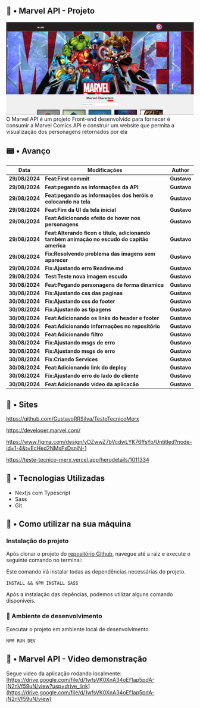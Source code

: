 ## 🧭 • Marvel API - Projeto
![Imagem Aplicação](image.png)
O Marvel API é um projeto Front-end desenvolvido para fornecer é consumir a Marvel Comics API e construir um website que permita a visualização dos personagens retornados por ela

## 📟 • Avanço 
| **Data** | **Modificações** | **Author** |
| --- | --- | --- | 
| **29/08/2024** | **Feat:First commit** | **Gustavo** |
| **29/08/2024** | **Feat:pegando as informações da API** | **Gustavo** |
| **29/08/2024** | **Feat:pegando as informações dos heróis e colocando na tela** | **Gustavo** |
| **29/08/2024** | **Feat:Fim da UI da tela inicial** | **Gustavo** |
| **29/08/2024** | **Feat:Adicionando efeito de hover nos personagens** | **Gustavo** |
| **29/08/2024** | **Feat:Alterando ficon e titulo, adicionando também animação no escudo do capitão america** | **Gustavo** |
| **29/08/2024** | **Fix:Resolvendo problema das imagens sem aparecer** | **Gustavo** |
| **29/08/2024** | **Fix:Ajustando erro Readme.md** | **Gustavo** |
| **29/08/2024** | **Test:Teste nova imagem escudo** | **Gustavo** |
| **30/08/2024** | **Feat:Pegando personagens de forma dinamica** | **Gustavo** |
| **30/08/2024** | **Fix:Ajustando css das paginas** | **Gustavo** |
| **30/08/2024** | **Fix:Ajustando css do footer** | **Gustavo** |
| **30/08/2024** | **Fix:Ajustando as tipagens** | **Gustavo** |
| **30/08/2024** | **Feat:Adicionando os links do header e footer** | **Gustavo** |
| **30/08/2024** | **Feat:Adicionando informações no repositório** | **Gustavo** |
| **30/08/2024** | **Feat:Adicionando filtro** | **Gustavo** |
| **30/08/2024** | **Fix:Ajustando msgs de erro** | **Gustavo** |
| **30/08/2024** | **Fix:Ajustando msgs de erro** | **Gustavo** |
| **30/08/2024** | **Fix:Criando Services** | **Gustavo** |
| **30/08/2024** | **Feat:Adicionando link do deploy** | **Gustavo** |
| **30/08/2024** | **Fix:Ajustando erro do lado do cliente** | **Gustavo** |
| **30/08/2024** | **Feat:Adicionando vídeo da aplicacão** | **Gustavo** |
## 🎂 • Sites 

https://github.com/GustavoRRSilva/TesteTecnicoMerx

https://developer.marvel.com/

https://www.figma.com/design/yDZwwZ7bVcdwLYK76ffsYo/Untitled?node-id=1-4&t=EcHed2NMsFxDsniN-1

https://teste-tecnico-merx.vercel.app/herodetails/1011334

## 🎂 • Tecnologias Utilizadas
- Nextjs com Typescript
- Sass
- Git

## 🎂 • Como utilizar na sua máquina
### Instalação do projeto

Após clonar o projeto do [repositório Github](https://github.com/Tava1/marvel-app), navegue até a raiz e execute o seguinte comando no terminal:

Este comando irá instalar todas as dependências necessárias do projeto.
```NPM
INSTALL && NPM INSTALL SASS
```

Após a instalação das depências, podemos utilizar alguns comando disponíveis.

### :construction: Ambiente de desenvolvimento
Executar o projeto em ambiente local de desenvolvimento.
```
NPM RUN DEV
```

## 🧭 • Marvel API - Video demonstração
Segue video da aplicação rodando localmente:
[https://drive.google.com/file/d/1wfsVK0XnA34oEf1ap5pdA-jN2nVf59uN/view?usp=drive_link](https://drive.google.com/file/d/1wfsVK0XnA34oEf1ap5pdA-jN2nVf59uN/view)
